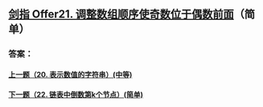 ## [ 剑指 Offer21. 调整数组顺序使奇数位于偶数前面](https://leetcode-cn.com/problems/merge-two-sorted-lists/)（简单）





### 答案：



#### [上一题（20. 表示数值的字符串）(中等)](https://github.com/sdwwld/leetCode/blob/master/src/main/java/com/wld/java/offer/剑指Offer20.md)

#### [下一题（22. 链表中倒数第k个节点）(简单)](https://github.com/sdwwld/leetCode/blob/master/src/main/java/com/wld/java/offer/剑指Offer22.md)